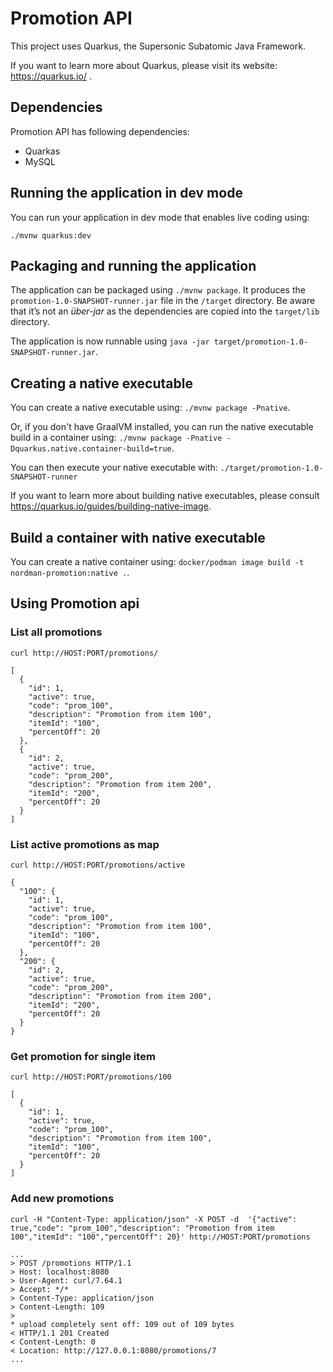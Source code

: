 # Promotion API

This project uses Quarkus, the Supersonic Subatomic Java Framework.

If you want to learn more about Quarkus, please visit its website: https://quarkus.io/ .

## Dependencies

Promotion API has following dependencies:

- Quarkas
- MySQL

## Running the application in dev mode

You can run your application in dev mode that enables live coding using:
```
./mvnw quarkus:dev
```

## Packaging and running the application

The application can be packaged using `./mvnw package`.
It produces the `promotion-1.0-SNAPSHOT-runner.jar` file in the `/target` directory.
Be aware that it’s not an _über-jar_ as the dependencies are copied into the `target/lib` directory.

The application is now runnable using `java -jar target/promotion-1.0-SNAPSHOT-runner.jar`.

## Creating a native executable

You can create a native executable using: `./mvnw package -Pnative`.

Or, if you don't have GraalVM installed, you can run the native executable build in a container using: `./mvnw package -Pnative -Dquarkus.native.container-build=true`.

You can then execute your native executable with: `./target/promotion-1.0-SNAPSHOT-runner`

If you want to learn more about building native executables, please consult https://quarkus.io/guides/building-native-image.

## Build a container with native executable

You can create a native container using: `docker/podman image build -t nordman-promotion:native .`.

## Using Promotion api

### List all promotions

```
curl http://HOST:PORT/promotions/
```

```
[
  {
    "id": 1,
    "active": true,
    "code": "prom_100",
    "description": "Promotion from item 100",
    "itemId": "100",
    "percentOff": 20
  },
  {
    "id": 2,
    "active": true,
    "code": "prom_200",
    "description": "Promotion from item 200",
    "itemId": "200",
    "percentOff": 20
  }
]
```

### List active promotions as map

```
curl http://HOST:PORT/promotions/active
```

```
{
  "100": {
    "id": 1,
    "active": true,
    "code": "prom_100",
    "description": "Promotion from item 100",
    "itemId": "100",
    "percentOff": 20
  },
  "200": {
    "id": 2,
    "active": true,
    "code": "prom_200",
    "description": "Promotion from item 200",
    "itemId": "200",
    "percentOff": 20
  }
}
```

### Get promotion for single item

```
curl http://HOST:PORT/promotions/100
```
```
[
  {
    "id": 1,
    "active": true,
    "code": "prom_100",
    "description": "Promotion from item 100",
    "itemId": "100",
    "percentOff": 20
  }
]
```

### Add new promotions

```
curl -H "Content-Type: application/json" -X POST -d  '{"active": true,"code": "prom_100","description": "Promotion from item 100","itemId": "100","percentOff": 20}' http://HOST:PORT/promotions
```

```
...
> POST /promotions HTTP/1.1
> Host: localhost:8080
> User-Agent: curl/7.64.1
> Accept: */*
> Content-Type: application/json
> Content-Length: 109
> 
* upload completely sent off: 109 out of 109 bytes
< HTTP/1.1 201 Created
< Content-Length: 0
< Location: http://127.0.0.1:8080/promotions/7
...
```
